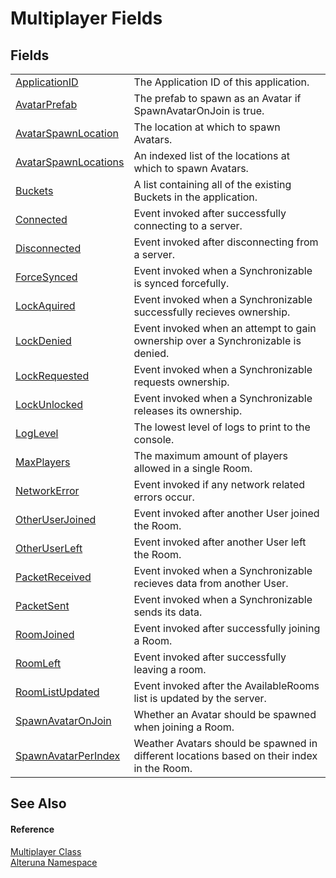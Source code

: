 # Multiplayer Fields




## Fields
<table>
<tr>
<td><a href="F_Alteruna_Multiplayer_ApplicationID">ApplicationID</a></td>
<td>The Application ID of this application.</td></tr>
<tr>
<td><a href="F_Alteruna_Multiplayer_AvatarPrefab">AvatarPrefab</a></td>
<td>The prefab to spawn as an Avatar if SpawnAvatarOnJoin is true.</td></tr>
<tr>
<td><a href="F_Alteruna_Multiplayer_AvatarSpawnLocation">AvatarSpawnLocation</a></td>
<td>The location at which to spawn Avatars.</td></tr>
<tr>
<td><a href="F_Alteruna_Multiplayer_AvatarSpawnLocations">AvatarSpawnLocations</a></td>
<td>An indexed list of the locations at which to spawn Avatars.</td></tr>
<tr>
<td><a href="F_Alteruna_Multiplayer_Buckets">Buckets</a></td>
<td>A list containing all of the existing Buckets in the application.</td></tr>
<tr>
<td><a href="F_Alteruna_Multiplayer_Connected">Connected</a></td>
<td>Event invoked after successfully connecting to a server.</td></tr>
<tr>
<td><a href="F_Alteruna_Multiplayer_Disconnected">Disconnected</a></td>
<td>Event invoked after disconnecting from a server.</td></tr>
<tr>
<td><a href="F_Alteruna_Multiplayer_ForceSynced">ForceSynced</a></td>
<td>Event invoked when a Synchronizable is synced forcefully.</td></tr>
<tr>
<td><a href="F_Alteruna_Multiplayer_LockAquired">LockAquired</a></td>
<td>Event invoked when a Synchronizable successfully recieves ownership.</td></tr>
<tr>
<td><a href="F_Alteruna_Multiplayer_LockDenied">LockDenied</a></td>
<td>Event invoked when an attempt to gain ownership over a Synchronizable is denied.</td></tr>
<tr>
<td><a href="F_Alteruna_Multiplayer_LockRequested">LockRequested</a></td>
<td>Event invoked when a Synchronizable requests ownership.</td></tr>
<tr>
<td><a href="F_Alteruna_Multiplayer_LockUnlocked">LockUnlocked</a></td>
<td>Event invoked when a Synchronizable releases its ownership.</td></tr>
<tr>
<td><a href="F_Alteruna_Multiplayer_LogLevel">LogLevel</a></td>
<td>The lowest level of logs to print to the console.</td></tr>
<tr>
<td><a href="F_Alteruna_Multiplayer_MaxPlayers">MaxPlayers</a></td>
<td>The maximum amount of players allowed in a single Room.</td></tr>
<tr>
<td><a href="F_Alteruna_Multiplayer_NetworkError">NetworkError</a></td>
<td>Event invoked if any network related errors occur.</td></tr>
<tr>
<td><a href="F_Alteruna_Multiplayer_OtherUserJoined">OtherUserJoined</a></td>
<td>Event invoked after another User joined the Room.</td></tr>
<tr>
<td><a href="F_Alteruna_Multiplayer_OtherUserLeft">OtherUserLeft</a></td>
<td>Event invoked after another User left the Room.</td></tr>
<tr>
<td><a href="F_Alteruna_Multiplayer_PacketReceived">PacketReceived</a></td>
<td>Event invoked when a Synchronizable recieves data from another User.</td></tr>
<tr>
<td><a href="F_Alteruna_Multiplayer_PacketSent">PacketSent</a></td>
<td>Event invoked when a Synchronizable sends its data.</td></tr>
<tr>
<td><a href="F_Alteruna_Multiplayer_RoomJoined">RoomJoined</a></td>
<td>Event invoked after successfully joining a Room.</td></tr>
<tr>
<td><a href="F_Alteruna_Multiplayer_RoomLeft">RoomLeft</a></td>
<td>Event invoked after successfully leaving a room.</td></tr>
<tr>
<td><a href="F_Alteruna_Multiplayer_RoomListUpdated">RoomListUpdated</a></td>
<td>Event invoked after the AvailableRooms list is updated by the server.</td></tr>
<tr>
<td><a href="F_Alteruna_Multiplayer_SpawnAvatarOnJoin">SpawnAvatarOnJoin</a></td>
<td>Whether an Avatar should be spawned when joining a Room.</td></tr>
<tr>
<td><a href="F_Alteruna_Multiplayer_SpawnAvatarPerIndex">SpawnAvatarPerIndex</a></td>
<td>Weather Avatars should be spawned in different locations based on their index in the Room.</td></tr>
</table>

## See Also


#### Reference
<a href="T_Alteruna_Multiplayer">Multiplayer Class</a>  
<a href="N_Alteruna">Alteruna Namespace</a>  
